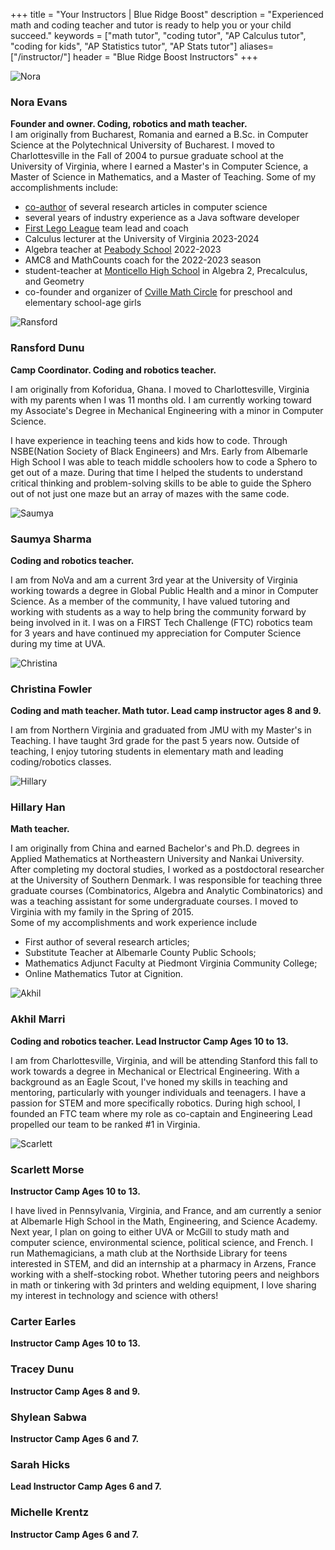 +++
title = "Your Instructors | Blue Ridge Boost"
description = "Experienced math and coding teacher and tutor is ready to help you or your child succeed."
keywords = ["math tutor", "coding tutor", "AP Calculus tutor", "coding for kids", "AP Statistics tutor", "AP Stats tutor"]
aliases=["/instructor/"]
header = "Blue Ridge Boost Instructors"
+++

<div class="container">
  <div class="row py-2">
    <div class="col-sm-2">
      <a id="nora"></a>
      <img src="/images/evansnora.webp" alt="Nora" class="img-fluid">      
    </div>
    <div class="col-sm-10">
      <h3>Nora Evans</h3>
      <b>Founder and owner. Coding, robotics and math teacher.</b><br>
      I am originally from Bucharest, Romania and earned a B.Sc. in Computer Science at the Polytechnical University of Bucharest. I moved to Charlottesville in the Fall of 2004 to pursue graduate school at the University of Virginia, where I earned a Master's in Computer Science, a Master of Science in Mathematics, and a Master of Teaching. Some of my accomplishments include:

* [co-author](https://scholar.google.com/citations?user=BTsjtmgAAAAJ&hl=en&oi=ao) of several research articles in computer science
* several years of industry experience as a Java software developer
* [First Lego League](https://www.firstinspires.org/robotics/fll/what-is-first-lego-league) team lead and coach
* Calculus lecturer at the University of Virginia 2023-2024
* Algebra teacher at [Peabody School](https://peabodyschool.org/) 2022-2023
* AMC8 and MathCounts coach for the 2022-2023 season
* student-teacher at [Monticello High School](https://mohs.k12albemarle.org/) in Algebra 2, Precalculus, and Geometry 
* co-founder and organizer of [Cville Math Circle](https://cvillemathcircle.org/) for preschool and elementary school-age girls
    </div>
  </div>
  <div class="row">
    <div class="col-sm-2"><a id="ransford"></a>
      <img src="/images/ransford.jpg" alt="Ransford" class="img-fluid">      
    </div>
    <div class="col-sm-10">
      <h3>Ransford Dunu</h3>
      <b>Camp Coordinator. Coding and robotics teacher.</b><br>
      <p>I am originally from Koforidua, Ghana. I moved to Charlottesville, Virginia with my parents when I was 11 months old. I am currently working toward my Associate's Degree in Mechanical Engineering with a minor in Computer Science.</p>
      <p>I have experience in teaching teens and kids how to code. Through NSBE(Nation Society of Black Engineers) and Mrs. Early from Albemarle High School I was able to teach middle schoolers how to code a Sphero to get out of a maze. During that time I helped the students to understand critical thinking and problem-solving skills to be able to guide the Sphero out of not just one maze but an array of mazes with the same code.</p>
    </div>
  </div>
  <div class="row">
    <div class="col-sm-2"><a id="saumya"></a>
      <p></p>
      <img src="/images/saumya.png" alt="Saumya" class="img-fluid"> 
    </div>
    <div class="col-sm-10">
    <h3>Saumya Sharma</h3>
    <b>Coding and robotics teacher.</b><br>
    <p>I am from NoVa  and am a current 3rd year at the University of Virginia working towards a degree in Global Public Health and a minor in Computer Science. As a member of the community, I have valued tutoring and working with students as a way to help bring the community forward by being involved in it. I was on a FIRST Tech Challenge (FTC) robotics team for 3 years and have continued my appreciation for Computer Science during my time at UVA.</p>
  </div>
  <div class="row">
    <div class="col-sm-2"><a id="christina"></a>
      <p></p>
      <img src="/images/christina.png" alt="Christina" class="img-fluid"> 
    </div>
    <div class="col-sm-10">
    <h3>Christina Fowler</h3>
    <b>Coding and math teacher. Math tutor. Lead camp instructor ages 8 and 9.</b><br>
    <p>I am from Northern Virginia and graduated from JMU with my Master's in Teaching. I have taught 3rd grade for the past 5 years now. Outside of teaching, I enjoy tutoring students in elementary math and leading coding/robotics classes.</p>
  </div>
  <div class="row">
    <div class="col-sm-2"><a id="hillary"></a>
      <p></p>
      <img src="/images/HillaryHan.jpg" alt="Hillary" class="img-fluid"> 
    </div>
    <div class="col-sm-10">
    <h3>Hillary Han</h3>
    <b>Math teacher.</b><br>
    <p>I am originally from China and earned Bachelor's and Ph.D. degrees in Applied Mathematics at Northeastern University and Nankai University. After completing my doctoral studies, I worked as a postdoctoral researcher at the University of Southern Denmark. I was responsible for teaching three graduate courses (Combinatorics, Algebra and Analytic Combinatorics) and was a teaching assistant for some undergraduate courses. I moved to Virginia with my family in the Spring of 2015.<br>
    Some of my accomplishments and work experience include<ul>
      <li>First author of several research articles;
      <li>Substitute Teacher at Albemarle County Public Schools;
      <li>Mathematics Adjunct Faculty at Piedmont Virginia Community College;
      <li>Online Mathematics Tutor at Cignition.
    </ul>
</p>
  </div>
  <div class="row">
    <div class="col-sm-2"><a id="akhil"></a>
      <p></p>
      <img src="/images/akhil.jpg" alt="Akhil" class="img-fluid">
    </div>
      <div class="col-sm-10">
      <h3>Akhil Marri</h3>
      <b>Coding and robotics teacher. Lead Instructor Camp Ages 10 to 13.</b><br>
      <p>I am from Charlottesville, Virginia, and will be attending Stanford this fall to work towards a degree in Mechanical or Electrical Engineering. With a background as an Eagle Scout, I've honed my skills in teaching and mentoring, particularly with younger individuals and teenagers. I have a passion for STEM and more specifically robotics. During high school, I founded an FTC team where my role as co-captain and Engineering Lead propelled our team to be ranked #1 in Virginia.</p>
    </div>
  </div>
  <div class="row">
    <div class="col-sm-2"><a id="scarlett"></a>
      <p></p>
      <img src="/images/scarlett.jpg" alt="Scarlett" class="img-fluid"> 
    </div>
    <div class="col-sm-10">
      <h3>Scarlett Morse</h3>
      <b>Instructor Camp Ages 10 to 13.</b><br>
      <p>I have lived in Pennsylvania, Virginia, and France, and am currently a senior at Albemarle High School in the Math, Engineering, and Science Academy. Next year, I plan on going to either UVA or McGill to study math and computer science, environmental science, political science, and French. I run Mathemagicians, a math club at the Northside Library for teens interested in STEM, and did an internship at a pharmacy in Arzens, France working with a shelf-stocking robot. Whether tutoring peers and neighbors in math or tinkering with 3d printers and welding equipment, I love sharing my interest in technology and science with others!</p>
    </div>
  </div>
  <div class="row">
    <div class="col-sm-2"><a id="carter"></a>
      <p></p>
      <!-- <img src="" alt="Carter" class="img-fluid">  -->
    </div>
    <div class="col-sm-10">
      <h3>Carter Earles</h3>
      <b>Instructor Camp Ages 10 to 13.</b><br>
      <p></p>
    </div>
  </div>
  <div class="row">
    <div class="col-sm-2"><a id="tracey"></a>
      <p></p>
      <!-- <img src="" alt="Tracey" class="img-fluid">  -->
    </div>
    <div class="col-sm-10">
      <h3>Tracey Dunu</h3>
      <b>Instructor Camp Ages 8 and 9.</b><br>
      <p></p>
    </div>
  </div>
  <div class="row">
    <div class="col-sm-2"><a id="shylean"></a>
      <p></p>
      <!-- <img src="" alt="Shylean" class="img-fluid">  -->
    </div>
    <div class="col-sm-10">
      <h3>Shylean Sabwa</h3>
      <b>Instructor Camp Ages 6 and 7.</b><br>
      <p></p>
    </div>
  </div>
  <div class="row">
    <div class="col-sm-2"><a id="sarah"></a>
      <p></p>
      <!-- <img src="" alt="Shylean" class="img-fluid">  -->
    </div>
    <div class="col-sm-10">
      <h3>Sarah Hicks</h3>
      <b>Lead Instructor Camp Ages 6 and 7.</b><br>
      <p></p>
    </div>
  </div>
  <div class="row">
    <div class="col-sm-2"><a id="michelle"></a>
      <p></p>
      <!-- <img src="" alt="Shylean" class="img-fluid">  -->
    </div>
    <div class="col-sm-10">
      <h3>Michelle Krentz</h3>
      <b>Instructor Camp Ages 6 and 7.</b><br>
      <p></p>
    </div>
  </div>
</div>

<p></p>

<!-- <div class="container py-2">
  <div class="row py-2">
    <div class="col-sm-2">
    </div>
    <div class="col-sm-10">
    <h2 id="math-teachers-and-tutors"> Math Teachers and Tutors </h2>
    <p></p>
    </div>
  <div class="row">
    <div class="col-sm-2">
      <img src="/images/evansnora.webp" alt="Nora" class="img-fluid">      
    </div>
    <div class="col-sm-10">
      <h3>Nora Evans</h3>

* Part-time lecturer at the University of Virginia
* Algebra teacher at [Peabody School](https://peabodyschool.org/) 2022-2023
* AMC8 and MathCounts coach for the 2022-2023 season
* AP Summer Institute training in AP Calculus AB/BC (May 2022)
* Calculus and Abstract Algebra in-person tutoring for over a year
* internship at [Monticello High School](https://mohs.k12albemarle.org/) in Algebra 2, Precalculus, and Geometry 
* co-founder and organizer of [Cville Math Circle](https://cvillemathcircle.org/) for preschool and elementary school-age girls
* teaching assistant for graduate-level courses 
* Financial Mathematics instructor at the University of Virginia  
    </div>
  </div> -->
  <!-- <div class="row">
    <div class="col-sm-2">
    </div>
    <div class="col-sm-10">
      <h3>Charlie Conneen</h3>
      My name is Charlie, I'm a UVa graduate with an MS in Mathematics. I have 6 years of experience teaching and tutoring all grades from elementary school to college-level and beyond, working to meet a variety of learning targets. Whether your student has fallen behind and needs coaching, or is striving to learn beyond the curriculum and requires a mentor, I'm here to help!
    </div>
  </div> -->
<!-- </div> -->
